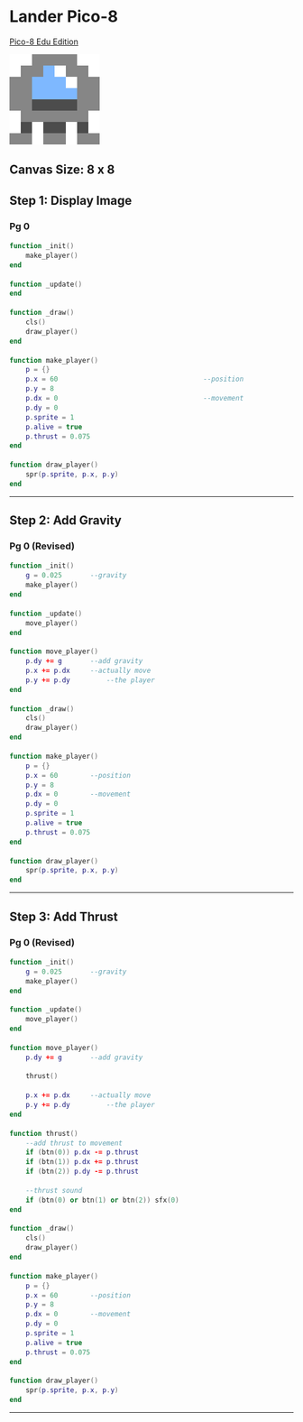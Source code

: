# Lander Pico-8

[Pico-8 Edu Edition](https://www.pico-8-edu.com/)

![](lander_sprite.png)

Canvas Size: 8 x 8 
---

## Step 1: Display Image

### Pg 0

```lua
function _init()
	make_player()
end

function _update()
end

function _draw()
	cls()
	draw_player()
end

function make_player()
	p = {}
	p.x = 60									--position
	p.y = 8
	p.dx = 0									--movement
	p.dy = 0
	p.sprite = 1
	p.alive = true
	p.thrust = 0.075
end

function draw_player()
	spr(p.sprite, p.x, p.y)
end
```

---

## Step 2: Add Gravity

### Pg 0 (Revised)

```lua
function _init()
	g = 0.025 		--gravity
	make_player()
end

function _update()
	move_player()
end

function move_player()
	p.dy += g 		--add gravity
	p.x += p.dx		--actually move
	p.y += p.dy 		--the player
end

function _draw()
	cls()
	draw_player()
end

function make_player()
	p = {}
	p.x = 60		--position
	p.y = 8
	p.dx = 0		--movement
	p.dy = 0
	p.sprite = 1
	p.alive = true
	p.thrust = 0.075
end

function draw_player()
	spr(p.sprite, p.x, p.y)
end
```

---

## Step 3: Add Thrust

### Pg 0 (Revised)

```lua
function _init()
	g = 0.025 		--gravity
	make_player()
end

function _update()
	move_player()
end

function move_player()
	p.dy += g 		--add gravity
	
	thrust()
	
	p.x += p.dx		--actually move
	p.y += p.dy 		--the player
end

function thrust()
	--add thrust to movement
	if (btn(0)) p.dx -= p.thrust
	if (btn(1)) p.dx += p.thrust
	if (btn(2)) p.dy -= p.thrust
	
	--thrust sound
	if (btn(0) or btn(1) or btn(2)) sfx(0)
end

function _draw()
	cls()
	draw_player()
end

function make_player()
	p = {}
	p.x = 60		--position
	p.y = 8
	p.dx = 0		--movement
	p.dy = 0
	p.sprite = 1
	p.alive = true
	p.thrust = 0.075
end

function draw_player()
	spr(p.sprite, p.x, p.y)
end
```

---
